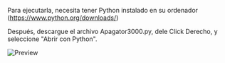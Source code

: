 Para ejecutarla, necesita tener Python instalado en su ordenador (https://www.python.org/downloads/)

Después, descargue el archivo Apagator3000.py, dele Click Derecho, y seleccione "Abrir con Python".

![Preview](https://github.com/SoyAntonioJimenez/Apagator3000/assets/92369983/743a2bf4-c41e-48e6-bff8-fb50ee8d1876)
